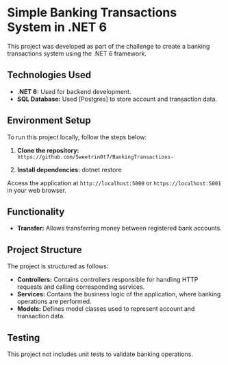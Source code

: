 # Simple Banking Transactions System in .NET 6

This project was developed as part of the challenge to create a banking transactions system using the .NET 6 framework.

## Technologies Used

- **.NET 6:** Used for backend development.
- **SQL Database:** Used [Postgres] to store account and transaction data.

## Environment Setup

To run this project locally, follow the steps below:

1. **Clone the repository:**
`https://github.com/Sweetrin0t7/BankingTransactions-`

2. **Install dependencies:**
dotnet restore

Access the application at `http://localhost:5000` or `https://localhost:5001` in your web browser.

## Functionality

- **Transfer:** Allows transferring money between registered bank accounts.

## Project Structure

The project is structured as follows:

- **Controllers:** Contains controllers responsible for handling HTTP requests and calling corresponding services.
- **Services:** Contains the business logic of the application, where banking operations are performed.
- **Models:** Defines model classes used to represent account and transaction data.

## Testing

This project not includes unit tests to validate banking operations.

